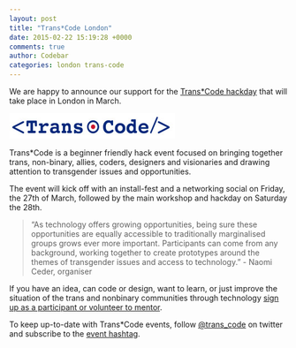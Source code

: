 ```yaml
---
layout: post
title: "Trans*Code London"
date: 2015-02-22 15:19:28 +0000
comments: true
author: Codebar
categories: london trans-code
---
```


We are happy to announce our support for the [Trans*Code hackday](http://trans-code.org) that will take place in London in March.

[![Trans*Code](/images/trans-code.jpg)](http://trans-code.org)

Trans*Code is a beginner friendly hack event focused on bringing together trans, non-binary, allies, coders, designers and visionaries and drawing attention to transgender issues and opportunities.

The event will kick off with an install-fest and a networking social on Friday, the 27th of March, followed by the main workshop and hackday on Saturday the 28th.

> “As technology offers growing opportunities, being sure these opportunities are equally accessible to traditionally marginalised groups grows ever more important. Participants can come from any background, working together to create prototypes around the themes of transgender issues and access to technology.” - Naomi Ceder, organiser

If you have an idea, can code or design, want to learn, or just improve the situation of the trans and non­binary communities through technology [sign up as a participant or volunteer to mentor](https://www.eventbrite.com/e/transcode-tickets-15831761224).


To keep up-to-date with Trans*Code events, follow [@trans_code](http://twitter.com/trans_code) on twitter and subscribe to the [event hashtag](https://twitter.com/hashtag/trans_code?src=hash).
